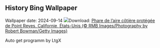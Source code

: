 ## History Bing Wallpaper
Wallpaper date: 2024-09-14
![](https://www.bing.com/th?id=OHR.PointReyes_FR-CA7458901989_UHD.jpg&w=1000)Download: [Phare de l’aire côtière protégée de Point Reyes, Californie, États-Unis (© RMB Images/Photography by Robert Bowman/Getty Images)](https://www.bing.com/th?id=OHR.PointReyes_FR-CA7458901989_UHD.jpg)

Auto get programm by LtgX
